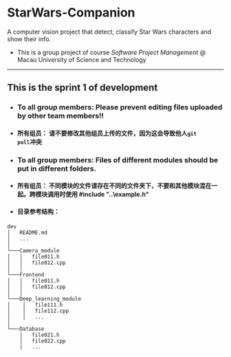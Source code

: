 # StarWars-Companion
A computer vision project that detect, classify Star Wars characters and show their info.
+ This is a group project of course *Software Project Management* @ Macau University of Science and Technology
-----------
## This is the sprint 1 of development
+ ### To all group members: Please prevent editing files uploaded by other team members!! 
+ #### 所有组员： 请不要修改其他组员上传的文件，因为这会导致他人<code>git pull</code>冲突
+ ### To all group members: Files of different modules should be put in different folders.
+ #### 所有组员： 不同模块的文件请存在不同的文件夹下，不要和其他模块混在一起。跨模块调用时使用 \#include "..\example.h"
+ #### 目录参考结构： 
```
dev
│   README.md
│   ...    
│
└───Camera_module
│   │   file011.h
│   │   file012.cpp
│   │
└───Frontend
│   │   file011.h
│   │   file012.cpp
│   │
└───Deep_learning_module
│    │   file111.h
│    │   file112.cpp
│    │   ...
│   
└───Database
    │   file021.h
    │   file022.cpp
    |   ...
```
